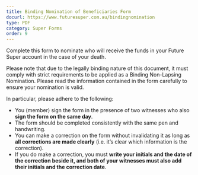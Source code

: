 ```yaml
---
title: Binding Nomination of Beneficiaries Form
docurl: https://www.futuresuper.com.au/bindingnomination
type: PDF
category: Super Forms
order: 9
---
```


Complete this form to nominate who will receive the funds in your Future Super account in the case of your death.

Please note that due to the legally binding nature of this document, it must comply with strict requirements to be applied as a Binding Non-Lapsing Nomination. Please read the information contained in the form carefully to ensure your nomination is valid.

In particular, please adhere to the following:
- You (member) sign the form in the presence of two witnesses who also **sign the form on the same day**.
- The form should be completed consistently with the same pen and handwriting.
- You can make a correction on the form without invalidating it as long as **all corrections are made clearly** (i.e. it’s clear which information is the correction).
- If you do make a correction, you must **write your initials and the date of the correction beside it, and both of your witnesses must also add their initials and the correction date**.

